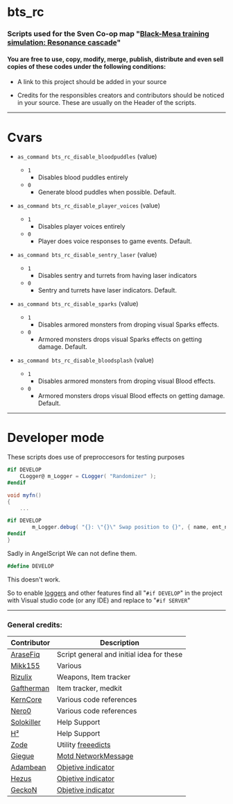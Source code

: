 # bts_rc

### Scripts used for the Sven Co-op map "[Black-Mesa training simulation: Resonance cascade](http://scmapdb.wikidot.com/map:blackmesa-training-simulation:resonance-cascade)"

#### You are free to use, copy, modify, merge, publish, distribute and even sell copies of these codes under the following conditions:

- A link to this project should be added in your source

- Credits for the responsibles creators and contributors should be noticed in your source. These are usually on the Header of the scripts.

---

# Cvars

- ``as_command bts_rc_disable_bloodpuddles`` (value)
    - ``1``
        - Disables blood puddles entirely
    - ``0``
        - Generate blood puddles when possible. Default.

- ``as_command bts_rc_disable_player_voices`` (value)
    - ``1``
        - Disables player voices entirely
    - ``0``
        - Player does voice responses to game events. Default.

- ``as_command bts_rc_disable_sentry_laser`` (value)
    - ``1``
        - Disables sentry and turrets from having laser indicators
    - ``0``
        - Sentry and turrets have laser indicators. Default.

- ``as_command bts_rc_disable_sparks`` (value)
    - ``1``
        - Disables armored monsters from droping visual Sparks effects.
    - ``0``
        - Armored monsters drops visual Sparks effects on getting damage. Default.

- ``as_command bts_rc_disable_bloodsplash`` (value)
    - ``1``
        - Disables armored monsters from droping visual Blood effects.
    - ``0``
        - Armored monsters drops visual Blood effects on getting damage. Default.

---

# Developer mode

These scripts does use of preproccesors for testing purposes
```C#
#if DEVELOP
    CLogger@ m_Logger = CLogger( "Randomizer" );
#endif

void myfn()
{
    ...

#if DEVELOP
        m_Logger.debug( "{}: \"{}\" Swap position to {}", { name, ent_name, pRandomizer.GetOrigin().ToString() } );
#endif
}
```

Sadly in AngelScript We can not define them.
```C#
#define DEVELOP
```
This doesn't work.

So to enable [loggers](scripts/maps/bts_rc/utils/Logger.as) and other features find all "``#if DEVELOP``" in the project with Visual studio code (or any IDE) and replace to "``#if SERVER``"

---

### General credits:
| Contributor | Description |
|---|---|
| [AraseFiq](https://github.com/AraseFiq) | Script general and initial idea for these | features
| [Mikk155](https://github.com/Mikk155) | Various |
| [Rizulix](https://github.com/Rizulix) | Weapons, Item tracker |
| [Gaftherman](https://github.com/Gaftherman) | Item tracker, medkit |
| [KernCore](https://github.com/KernCore91) | Various code references |
| [Nero0](https://github.com/Neyami) | Various code references |
| [Solokiller](https://github.com/SamVanheer) | Help Support |
| [H²](https://github.com/h2whoa) | Help Support |
| [Zode](https://github.com/Zode) | Utility [freeedicts](scripts/maps/bts_rc/utils/main.as) |
| [Giegue](https://github.com/JulianR0) | [Motd NetworkMessage](scripts/maps/bts_rc/gamemodes/item_tracker.as) |
| [Adambean](https://github.com/Adambean) | [Objetive indicator](scripts/maps/bts_rc/objective_indicator.as) |
| [Hezus](http://scmapdb.wikidot.com/mapper:hezus) | [Objetive indicator](scripts/maps/bts_rc/objective_indicator.as) |
| [GeckoN](https://github.com/baso88) | [Objetive indicator](scripts/maps/bts_rc/objective_indicator.as) |
